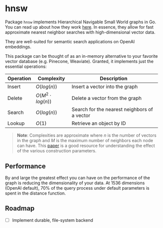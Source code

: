 # hnsw

Package `hnsw` implements Hierarchical Navigable Small World graphs in Go. You
can read up about how they work [here](https://arxiv.org/pdf/1603.09320). In essence,
they allow for fast approximate nearest neighbor searches with high-dimensional
vector data.

They are well-suited for semantic search applications on OpenAI embeddings.

This package can be thought of as an in-memory alternative to your favorite 
vector database (e.g. Pinecone, Weaviate). Granted, it implements just the essential
operations:

| Operation | Complexity            | Description                                  |
| --------- | --------------------- | -------------------------------------------- |
| Insert    | $O(log(n))$           | Insert a vector into the graph               |
| Delete    | $O(M^2 \cdot log(n))$ | Delete a vector from the graph               |
| Search    | $O(log(n))$           | Search for the nearest neighbors of a vector |
| Lookup    | $O(1)$                | Retrieve an object by ID                     |

> **Note**: Complexities are approximate where $n$ is the number of vectors in the graph
> and $M$ is the maximum number of neighbors each node can have. This [paper](https://arxiv.org/pdf/1603.09320) is a good resource for understanding the effect of
> the various construction parameters.

## Performance

By and large the greatest effect you can have on the performance of the graph
is reducing the dimensionality of your data. At 1536 dimensions (OpenAI default),
70% of the query process under default parameters is spent in the distance function. 

## Roadmap

- [ ] Implement durable, file-system backend